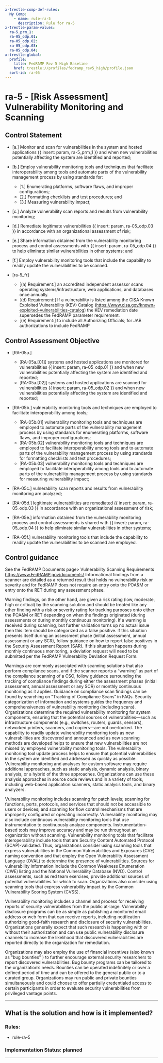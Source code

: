```yaml
---
x-trestle-comp-def-rules:
  My Comp:
    - name: rule-ra-5
      description: Rule for ra-5
x-trestle-param-values:
  ra-5_prm_1:
  ra-05_odp.01:
  ra-05_odp.02:
  ra-05_odp.03:
  ra-05_odp.04:
x-trestle-global:
  profile:
    title: FedRAMP Rev 5 High Baseline
    href: trestle://profiles/fedramp_rev5_high/profile.json
  sort-id: ra-05
---
```


# ra-5 - \[Risk Assessment\] Vulnerability Monitoring and Scanning

## Control Statement

- \[a.\] Monitor and scan for vulnerabilities in the system and hosted applications {{ insert: param, ra-5_prm_1 }} and when new vulnerabilities potentially affecting the system are identified and reported;

- \[b.\] Employ vulnerability monitoring tools and techniques that facilitate interoperability among tools and automate parts of the vulnerability management process by using standards for:

  - \[1.\] Enumerating platforms, software flaws, and improper configurations;
  - \[2.\] Formatting checklists and test procedures; and
  - \[3.\] Measuring vulnerability impact;

- \[c.\] Analyze vulnerability scan reports and results from vulnerability monitoring;

- \[d.\] Remediate legitimate vulnerabilities {{ insert: param, ra-05_odp.03 }} in accordance with an organizational assessment of risk;

- \[e.\] Share information obtained from the vulnerability monitoring process and control assessments with {{ insert: param, ra-05_odp.04 }} to help eliminate similar vulnerabilities in other systems; and

- \[f.\] Employ vulnerability monitoring tools that include the capability to readily update the vulnerabilities to be scanned.

- \[ra-5_fr\]

  - \[(a) Requirement:\] an accredited independent assessor scans operating systems/infrastructure, web applications, and databases once annually.
  - \[(d) Requirement:\] If a vulnerability is listed among the CISA Known Exploited Vulnerability (KEV) Catalog (https://www.cisa.gov/known-exploited-vulnerabilities-catalog) the KEV remediation date supersedes the FedRAMP parameter requirement.
  - \[(e) Requirement:\] to include all Authorizing Officials; for JAB authorizations to include FedRAMP

## Control Assessment Objective

- \[RA-05a.\]

  - \[RA-05a.[01]\] systems and hosted applications are monitored for vulnerabilities {{ insert: param, ra-05_odp.01 }} and when new vulnerabilities potentially affecting the system are identified and reported;
  - \[RA-05a.[02]\] systems and hosted applications are scanned for vulnerabilities {{ insert: param, ra-05_odp.02 }} and when new vulnerabilities potentially affecting the system are identified and reported;

- \[RA-05b.\] vulnerability monitoring tools and techniques are employed to facilitate interoperability among tools;

  - \[RA-05b.01\] vulnerability monitoring tools and techniques are employed to automate parts of the vulnerability management process by using standards for enumerating platforms, software flaws, and improper configurations;
  - \[RA-05b.02\] vulnerability monitoring tools and techniques are employed to facilitate interoperability among tools and to automate parts of the vulnerability management process by using standards for formatting checklists and test procedures;
  - \[RA-05b.03\] vulnerability monitoring tools and techniques are employed to facilitate interoperability among tools and to automate parts of the vulnerability management process by using standards for measuring vulnerability impact;

- \[RA-05c.\] vulnerability scan reports and results from vulnerability monitoring are analyzed;

- \[RA-05d.\] legitimate vulnerabilities are remediated {{ insert: param, ra-05_odp.03 }} in accordance with an organizational assessment of risk;

- \[RA-05e.\] information obtained from the vulnerability monitoring process and control assessments is shared with {{ insert: param, ra-05_odp.04 }} to help eliminate similar vulnerabilities in other systems;

- \[RA-05f.\] vulnerability monitoring tools that include the capability to readily update the vulnerabilities to be scanned are employed.

## Control guidance

See the FedRAMP Documents page> Vulnerability Scanning Requirements https://www.FedRAMP.gov/documents/
Informational findings from a scanner are detailed as a returned result that holds no vulnerability risk or severity and for FedRAMP does not require an entry onto the POA&M or entry onto the RET during any assessment phase.

Warning findings, on the other hand, are given a risk rating (low, moderate, high or critical) by the scanning solution and should be treated like any other finding with a risk or severity rating for tracking purposes onto either the POA&M or RET depending on when the findings originated (during assessments or during monthly continuous monitoring). If a warning is received during scanning, but further validation turns up no actual issue then this item should be categorized as a false positive. If this situation presents itself during an assessment phase (initial assessment, annual assessment or any SCR), follow guidance on how to report false positives in the Security Assessment Report (SAR). If this situation happens during monthly continuous monitoring, a deviation request will need to be submitted per the FedRAMP Vulnerability Deviation Request Form.

Warnings are commonly associated with scanning solutions that also perform compliance scans, and if the scanner reports a “warning” as part of the compliance scanning of a CSO, follow guidance surrounding the tracking of compliance findings during either the assessment phases (initial assessment, annual assessment or any SCR) or monthly continuous monitoring as it applies. Guidance on compliance scan findings can be found by searching on “Tracking of Compliance Scans” in FAQs.
Security categorization of information and systems guides the frequency and comprehensiveness of vulnerability monitoring (including scans). Organizations determine the required vulnerability monitoring for system components, ensuring that the potential sources of vulnerabilities—such as infrastructure components (e.g., switches, routers, guards, sensors), networked printers, scanners, and copiers—are not overlooked. The capability to readily update vulnerability monitoring tools as new vulnerabilities are discovered and announced and as new scanning methods are developed helps to ensure that new vulnerabilities are not missed by employed vulnerability monitoring tools. The vulnerability monitoring tool update process helps to ensure that potential vulnerabilities in the system are identified and addressed as quickly as possible. Vulnerability monitoring and analyses for custom software may require additional approaches, such as static analysis, dynamic analysis, binary analysis, or a hybrid of the three approaches. Organizations can use these analysis approaches in source code reviews and in a variety of tools, including web-based application scanners, static analysis tools, and binary analyzers.

Vulnerability monitoring includes scanning for patch levels; scanning for functions, ports, protocols, and services that should not be accessible to users or devices; and scanning for flow control mechanisms that are improperly configured or operating incorrectly. Vulnerability monitoring may also include continuous vulnerability monitoring tools that use instrumentation to continuously analyze components. Instrumentation-based tools may improve accuracy and may be run throughout an organization without scanning. Vulnerability monitoring tools that facilitate interoperability include tools that are Security Content Automated Protocol (SCAP)-validated. Thus, organizations consider using scanning tools that express vulnerabilities in the Common Vulnerabilities and Exposures (CVE) naming convention and that employ the Open Vulnerability Assessment Language (OVAL) to determine the presence of vulnerabilities. Sources for vulnerability information include the Common Weakness Enumeration (CWE) listing and the National Vulnerability Database (NVD). Control assessments, such as red team exercises, provide additional sources of potential vulnerabilities for which to scan. Organizations also consider using scanning tools that express vulnerability impact by the Common Vulnerability Scoring System (CVSS).

Vulnerability monitoring includes a channel and process for receiving reports of security vulnerabilities from the public at-large. Vulnerability disclosure programs can be as simple as publishing a monitored email address or web form that can receive reports, including notification authorizing good-faith research and disclosure of security vulnerabilities. Organizations generally expect that such research is happening with or without their authorization and can use public vulnerability disclosure channels to increase the likelihood that discovered vulnerabilities are reported directly to the organization for remediation.

Organizations may also employ the use of financial incentives (also known as "bug bounties" ) to further encourage external security researchers to report discovered vulnerabilities. Bug bounty programs can be tailored to the organization’s needs. Bounties can be operated indefinitely or over a defined period of time and can be offered to the general public or to a curated group. Organizations may run public and private bounties simultaneously and could choose to offer partially credentialed access to certain participants in order to evaluate security vulnerabilities from privileged vantage points.

______________________________________________________________________

## What is the solution and how is it implemented?

<!-- For implementation status enter one of: implemented, partial, planned, alternative, not-applicable -->

<!-- Note that the list of rules under ### Rules: is read-only and changes will not be captured after assembly to JSON -->

<!-- Add control implementation description here for control: ra-5 -->

### Rules:

  - rule-ra-5

### Implementation Status: planned

______________________________________________________________________
